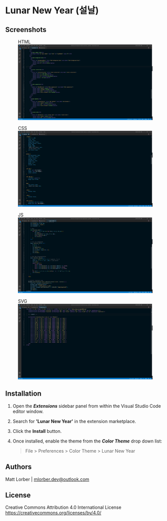 # Lunar New Year (설날)

## Screenshots

<figure>
<figcaption>HTML</figcaption>
<img src="./lunar-new-year/html.png" alt="html screenshot"/>
</figure>
<figure>
<figcaption>CSS</figcaption>
<img src="./lunar-new-year/css.png" alt="css screenshot"/>
</figure>
<figure>
<figcaption>JS</figcaption>
<img src="./lunar-new-year/js.png" alt="js screenshot"/>
</figure>
<figure>
<figcaption>SVG</figcaption>
<img src="./lunar-new-year/svg.png" alt="js screenshot"/>
</figure>

## Installation
1. Open the ***Extensions*** sidebar panel from within the Visual Studio Code editor window.

2. Search for **'Lunar New Year'** in the extension marketplace.

3. Click the **Install** button.

3. Once installed, enable the theme from the ***Color Theme*** drop down list:

    > File > Preferences > Color Theme > Lunar New Year

## Authors

Matt Lorber | mlorber.dev@outlook.com

## License
Creative Commons Attribution 4.0 International License https://creativecommons.org/licenses/by/4.0/

